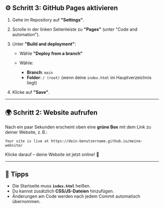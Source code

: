 ## ⚙️ Schritt 3: GitHub Pages aktivieren

1. Gehe im Repository auf **"Settings"**.
2. Scrolle in der linken Seitenleiste zu **"Pages"** (unter "Code and automation").
3. Unter **"Build and deployment"**:

   * Wähle **"Deploy from a branch"**
   * Wähle:

     * **Branch**: `main`
     * **Folder**: `/ (root)` (wenn deine `index.html` im Hauptverzeichnis liegt)
4. Klicke auf **"Save"**.

---

## 🌍 Schritt 2: Website aufrufen

Nach ein paar Sekunden erscheint oben eine **grüne Box** mit dem Link zu deiner Website, z. B.:

```
Your site is live at https://dein-benutzername.github.io/meine-website/
```

Klicke darauf – deine Website ist jetzt online! 🎉

---

## 📌 Tipps

* Die Startseite muss **`index.html`** heißen.
* Du kannst zusätzlich **CSS/JS-Dateien** hinzufügen.
* Änderungen am Code werden nach jedem Commit automatisch übernommen.
